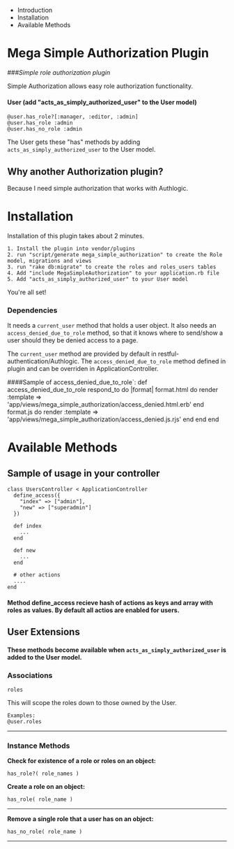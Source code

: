 - Introduction
- Installation
- Available Methods

Mega Simple Authorization Plugin
============================

###*Simple role authorization plugin*

Simple Authorization allows easy role authorization functionality.

#### User (add "acts\_as\_simply\_authorized\_user" to the User model)

    @user.has_role?[:manager, :editor, :admin]
    @user.has_role :admin
    @user.has_no_role :admin

The User gets these "has" methods by adding `acts_as_simply_authorized_user` to the User model.

Why another Authorization plugin?
---------------------------------

Because I need simple authorization that works with Authlogic.

Installation
==========================

Installation of this plugin takes about 2 minutes.

    1. Install the plugin into vendor/plugins
    2. run "script/generate mega_simple_authorization" to create the Role model, migrations and views
    3. run "rake db:migrate" to create the roles and roles_users tables
    4. Add "include MegaSimpleAuthorization" to your application.rb file
    5. Add "acts_as_simply_authorized_user" to your User model
    
You're all set!

### Dependencies

It needs a `current_user` method that holds a user object.
It also needs an `access_denied_due_to_role` method, so that it knows where to send/show a user should they be denied access to a page.

The `current_user` method are provided by default in restful-authentication/Authlogic.
The `access_denied_due_to_role` method defined in plugin and can be overriden in ApplicationController.

####Sample of access_denied_due_to_role`:
	  def access_denied_due_to_role
		respond_to do |format|
		   format.html do
			 render :template => 'app/views/mega_simple_authorization/access_denied.html.erb'
		   end
		   format.js do
			 render :template => 'app/views/mega_simple_authorization/access_denied.js.rjs'
		   end
		end
	  end

Available Methods
==================================

Sample of usage in your controller
-----------------------------------
    class UsersController < ApplicationController
      define_access({
        "index" => ["admin"],
        "new" => ["superadmin"]
      })
      
      def index
        ...
      end
      
      def new
        ...
      end
      
      # other actions
      ....
    end
#### Method define_access recieve hash of actions as keys and array with roles as values. By default all actios are enabled for users.

User Extensions
-----------------------------------

#### These methods become available when `acts_as_simply_authorized_user` is added to the User model.

### Associations

    roles

This will scope the roles down to those owned by the User.

    Examples:
    @user.roles

---

### Instance Methods

**Check for existence of a role or roles on an object:**

    has_role?( role_names )

**Create a role on an object:**

    has_role( role_name )

---
    
**Remove a single role that a user has on an object:**

    has_no_role( role_name )

---